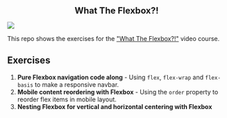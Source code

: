 <h1 style="text-align: center; font-size: 20px">What The Flexbox?!</h1>

![](https://flexbox.io/images/WTF/share.png)

This repo shows the exercises for the ["What The Flexbox?!"](http://flexbox.io) video course.

## Exercises

1. **Pure Flexbox navigation code along** - Using `flex`, `flex-wrap` and `flex-basis` to make a responsive navbar.
2. **Mobile content reordering with Flexbox** - Using the `order` property to reorder flex items in mobile layout.
3. **Nesting Flexbox for vertical and horizontal centering with Flexbox** 